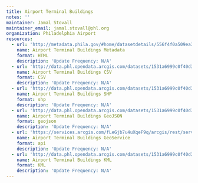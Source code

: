 ```yaml
---
title: Airport Terminal Buildings
notes: ''
maintainer: Jamal Stovall
maintainer_email: jamal.stovall@phl.org
organization: Philadelphia Airport
resources:
  - url: 'http://metadata.phila.gov/#home/datasetdetails/556f4f0a509ea3d329264728/representationdetails/556f506d131782d56ff91a26/'
    name: Airport Terminal Buildings Metadata
    format: HTML
    description: 'Update Frequency: N/A'
  - url: 'http://data.phl.opendata.arcgis.com/datasets/1531a6999c0f40d3b1a6764a0a54f32b_0.csv'
    name: Airport Terminal Buildings CSV
    format: CSV
    description: 'Update Frequency: N/A'
  - url: 'http://data.phl.opendata.arcgis.com/datasets/1531a6999c0f40d3b1a6764a0a54f32b_0.zip'
    name: Airport Terminal Buildings SHP
    format: shp
    description: 'Update Frequency: N/A'
  - url: 'http://data.phl.opendata.arcgis.com/datasets/1531a6999c0f40d3b1a6764a0a54f32b_0.geojson'
    name: Airport Terminal Buildings GeoJSON
    format: geojson
    description: 'Update Frequency: N/A'
  - url: 'https://services.arcgis.com/fLeGjb7u4uXqeF9q/arcgis/rest/services/Terminal_Buildings/FeatureServer/0/query?outFields=*&where=1%3D1'
    name: Airport Terminal Buildings GeoService
    format: api
    description: 'Update Frequency: N/A'
  - url: 'http://data.phl.opendata.arcgis.com/datasets/1531a6999c0f40d3b1a6764a0a54f32b_0.kml'
    name: Airport Terminal Buildings KML
    format: KML
    description: 'Update Frequency: N/A'
---
```

